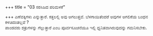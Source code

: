 +++
title = "03 ಸರಸಿಜದ ಪರಿಮಳಕೆ"

+++
ಎಣೆವಕ್ಕಿಗಳು ಎನ್ನುತ್ತಾರೆ. ಕತ್ತಲಲ್ಲಿ ಅವು ಅಗಲುತ್ತವೆ. ಬೆಳಗಾಯಿತೆಂದರೆ ಅವುಗಳ ಅಗಲಿಕೆಯ ಬಂಧನ ಕಳಚಿದಂತಲ್ಲವೆ ?  
ಪಾಂಡವರು ಶತ್ರುಗಳನ್ನು ಗೆಲ್ಲುತ್ತಾರೆ ಎಂಬ ಪೂರ್ವಸೂಚನೆಯೂ ಇಲ್ಲಿ ಧ್ವನಿತವಾಗಿರುವುದನ್ನು ಗಮನಿಸಬೇಕು.